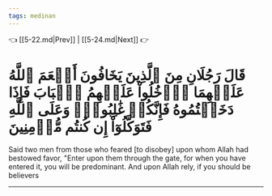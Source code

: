 ```yaml
---
tags: medinan
---
```


👈 [[5-22.md|Prev]] | [[5-24.md|Next]] 👉

# قَالَ رَجُلَانِ مِنَ ٱلَّذِينَ يَخَافُونَ أَنۡعَمَ ٱللَّهُ عَلَيۡهِمَا ٱدۡخُلُواْ عَلَيۡهِمُ ٱلۡبَابَ فَإِذَا دَخَلۡتُمُوهُ فَإِنَّكُمۡ غَٰلِبُونَۚ وَعَلَى ٱللَّهِ فَتَوَكَّلُوٓاْ إِن كُنتُم مُّؤۡمِنِينَ

Said two men from those who feared [to disobey] upon whom Allah had bestowed favor, "Enter upon them through the gate, for when you have entered it, you will be predominant. And upon Allah rely, if you should be believers

---


